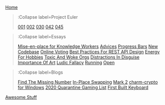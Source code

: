 [Home](/)

> :Collapse label=Project Euler
>
> [001](/euler/001)
> [002](/euler/002)
> [030](/euler/030)
> [042](/euler/042)
> [045](/euler/045)

> :Collapse label=Essays
>
> [Mise-en-place for Knowledge Workers](/essays/mise-en-place)
> [Advices](/essays/advices)
> [Progress Bars](/essays/progress-bars)
> [New Codebase](/essays/new-codebase)
> [Online Voting](/essays/online-voting)
> [Best Practices For REST API Design](/essays/rest-practices)
> [Energy For Hobbies](/essays/hobbies)
> [Toxic And Woke Orgs](/essays/toxic-woke-orgs)
> [Distractions In Disguise](/essays/distractions)
> [Importance Of Art](/essays/importance-art)
> [Ludic Fallacy](/essays/ludic-fallacy)
> [Running](/essays/running)
> [Open](/essays/open)

> :Collapse label=Blogs
>
> [Find The Missing Number](/blog/missingno)
> [In-Place Swapping](/blog/swap)
> [Mark 2](/blog/tank)
> [charm-crypto for Windows](/blog/charmforwindows)
> [2020 Quarantine Gaming List](/blog/games)
> [First Built Keyboard](/blog/kbd75)

[Awesome Stuff](/awesome/awesome)


